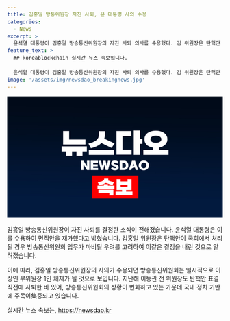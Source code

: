 ```yaml
---
title: 김홍일 방통위원장 자진 사퇴, 윤 대통령 사의 수용
categories:
  - News
excerpt: >
  윤석열 대통령이 김홍일 방송통신위원장의 자진 사퇴 의사를 수용했다. 김 위원장은 탄핵안 과정에서 방통위 업무가 마비될 우려를 고려하여 이같은 결정을 내렸다. 민주당은 탄핵소추안을 발의하고 처리 예정이었으며, 김 위원장의 자진 사퇴로 방통위는 일시적으로 이상인 부위원장 1인 체제가 된다. (150자)
feature_text: >
  ## koreablockchain 실시간 뉴스 속보입니다.

  윤석열 대통령이 김홍일 방송통신위원장의 자진 사퇴 의사를 수용했다. 김 위원장은 탄핵안 과정에서 방통위 업무가 마비될 우려를 고려하여 이같은 결정을 내렸다. 민주당은 탄핵소추안을 발의하고 처리 예정이었으며, 김 위원장의 자진 사퇴로 방통위는 일시적으로 이상인 부위원장 1인 체제가 된다. (150자)
image: '/assets/img/newsdao_breakingnews.jpg'
---
```


<p><img src="/assets/img/newsdao_breakingnews.jpg" alt="koreablockchain 속보" /></p>

<p>김홍일 방송통신위원장이 자진 사퇴를 결정한 소식이 전해졌습니다. 윤석열 대통령은 이를 수용하여 면직안을 재가했다고 밝혔습니다. 김홍일 위원장은 탄핵안이 국회에서 처리될 경우 방송통신위원회 업무가 마비될 우려를 고려하여 이같은 결정을 내린 것으로 알려졌습니다.</p>

<p>이에 따라, 김홍일 방송통신위원장의 사의가 수용되면 방송통신위원회는 일시적으로 이상인 부위원장 1인 체제가 될 것으로 보입니다. 지난해 이동관 전 위원장도 탄핵안 표결 직전에 사퇴한 바 있어, 방송통신위원회의 상황이 변화하고 있는 가운데 국내 정치 기반에 주목이集중되고 있습니다.</p>
실시간 뉴스 속보는, <a href="https://newsdao.kr" rel="dofollow">https://newsdao.kr</a>


